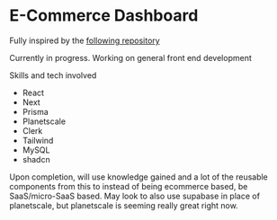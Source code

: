 # E-Commerce Dashboard
Fully inspired by the [following repository](https://github.com/AntonioErdeljac/next13-ecommerce-admin/tree/master)

Currently in progress. Working on general front end development

Skills and tech involved
* React
* Next
* Prisma
* Planetscale
* Clerk
* Tailwind
* MySQL
* shadcn

Upon completion, will use knowledge gained and a lot of the reusable components from this to instead of being ecommerce based, be SaaS/micro-SaaS based. May look to also use supabase in place of planetscale, but planetscale is seeming really great right now.